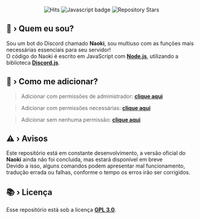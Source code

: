 <div align="center">
    <br />
        <p>
        <img src="https://hits.dwyl.com/NaokiBot/Naoki.svg?style=flat-square" alt="Hits" />
        <img src="https://img.shields.io/badge/Made%20with-JavaScript-1f425f.svg" alt="Javascript badge" />
        <img src="https://badgen.net/github/stars/NaokiBot/Naoki" alt="Repository Stars" />
        </p>
</div>

## 🤔 › Quem eu sou?

Sou um bot do Discord chamado **Naoki**, sou multiuso com as funções mais necessárias essenciais para seu servidor!<br>
O código do Naoki é escrito em JavaScript com [**Node.js**](https://nodejs.org/), utilizando a biblioteca [**Discord.js**](https://discord.js.org/).

## 🔗 › Como me adicionar?

> Adicionar com permissões de administrador: [**clique aqui**](https://discord.com/oauth2/authorize?client_id=992678181507174441&permissions=8&scope=bot%20applications.commands)

> Adicionar com permissões necessárias: [**clique aqui**](https://discord.com/api/oauth2/authorize?client_id=992678181507174441&permissions=1100854193398&scope=bot%20applications.commands)

> Adicionar sem nenhuma permissão: [**clique aqui**](https://discord.com/oauth2/authorize?client_id=992678181507174441&permissions=0&scope=bot%20applications.commands)

## ⚠️ › Avisos

Este repositório está em constante desenvolvimento, a versão oficial do **Naoki** ainda não  foi concluida, mas estará disponível em breve<br>
Devido a isso, alguns comandos podem apresentar mal funcionamento, tradução errada ou falhas, conforme o tempo os erros irão ser corrigidos.

## 📚 › Licença

Esse repositório está sob a licença [**GPL 3.0**](https://www.gnu.org/licenses/gpl-3.0.pt-br.html).
